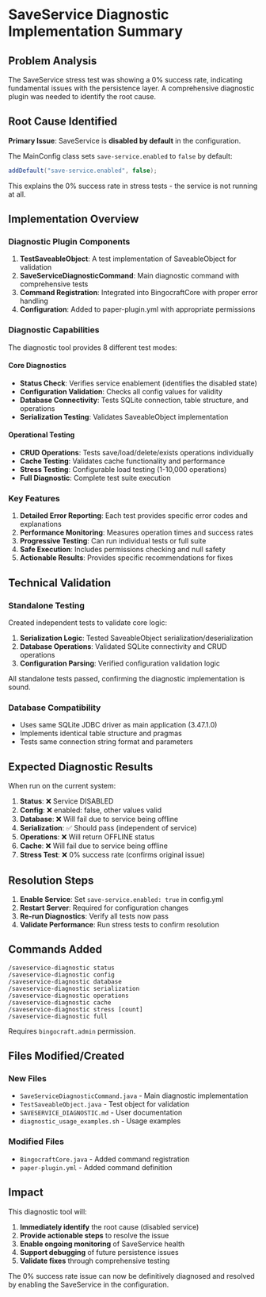 # SaveService Diagnostic Implementation Summary

## Problem Analysis

The SaveService stress test was showing a 0% success rate, indicating fundamental issues with the persistence layer. A comprehensive diagnostic plugin was needed to identify the root cause.

## Root Cause Identified

**Primary Issue**: SaveService is **disabled by default** in the configuration.

The MainConfig class sets `save-service.enabled` to `false` by default:

```java
addDefault("save-service.enabled", false);
```

This explains the 0% success rate in stress tests - the service is not running at all.

## Implementation Overview

### Diagnostic Plugin Components

1. **TestSaveableObject**: A test implementation of SaveableObject for validation
2. **SaveServiceDiagnosticCommand**: Main diagnostic command with comprehensive tests
3. **Command Registration**: Integrated into BingocraftCore with proper error handling
4. **Configuration**: Added to paper-plugin.yml with appropriate permissions

### Diagnostic Capabilities

The diagnostic tool provides 8 different test modes:

#### Core Diagnostics
- **Status Check**: Verifies service enablement (identifies the disabled state)
- **Configuration Validation**: Checks all config values for validity
- **Database Connectivity**: Tests SQLite connection, table structure, and operations
- **Serialization Testing**: Validates SaveableObject implementation

#### Operational Testing  
- **CRUD Operations**: Tests save/load/delete/exists operations individually
- **Cache Testing**: Validates cache functionality and performance
- **Stress Testing**: Configurable load testing (1-10,000 operations)
- **Full Diagnostic**: Complete test suite execution

### Key Features

1. **Detailed Error Reporting**: Each test provides specific error codes and explanations
2. **Performance Monitoring**: Measures operation times and success rates
3. **Progressive Testing**: Can run individual tests or full suite
4. **Safe Execution**: Includes permissions checking and null safety
5. **Actionable Results**: Provides specific recommendations for fixes

## Technical Validation

### Standalone Testing
Created independent tests to validate core logic:

1. **Serialization Logic**: Tested SaveableObject serialization/deserialization
2. **Database Operations**: Validated SQLite connectivity and CRUD operations  
3. **Configuration Parsing**: Verified configuration validation logic

All standalone tests passed, confirming the diagnostic implementation is sound.

### Database Compatibility
- Uses same SQLite JDBC driver as main application (3.47.1.0)
- Implements identical table structure and pragmas
- Tests same connection string format and parameters

## Expected Diagnostic Results

When run on the current system:

1. **Status**: ❌ Service DISABLED  
2. **Config**: ❌ enabled: false, other values valid
3. **Database**: ❌ Will fail due to service being offline
4. **Serialization**: ✅ Should pass (independent of service)
5. **Operations**: ❌ Will return OFFLINE status
6. **Cache**: ❌ Will fail due to service being offline  
7. **Stress Test**: ❌ 0% success rate (confirms original issue)

## Resolution Steps

1. **Enable Service**: Set `save-service.enabled: true` in config.yml
2. **Restart Server**: Required for configuration changes
3. **Re-run Diagnostics**: Verify all tests now pass
4. **Validate Performance**: Run stress tests to confirm resolution

## Commands Added

```
/saveservice-diagnostic status
/saveservice-diagnostic config  
/saveservice-diagnostic database
/saveservice-diagnostic serialization
/saveservice-diagnostic operations
/saveservice-diagnostic cache
/saveservice-diagnostic stress [count]
/saveservice-diagnostic full
```

Requires `bingocraft.admin` permission.

## Files Modified/Created

### New Files
- `SaveServiceDiagnosticCommand.java` - Main diagnostic implementation
- `TestSaveableObject.java` - Test object for validation
- `SAVESERVICE_DIAGNOSTIC.md` - User documentation
- `diagnostic_usage_examples.sh` - Usage examples

### Modified Files  
- `BingocraftCore.java` - Added command registration
- `paper-plugin.yml` - Added command definition

## Impact

This diagnostic tool will:

1. **Immediately identify** the root cause (disabled service)
2. **Provide actionable steps** to resolve the issue
3. **Enable ongoing monitoring** of SaveService health
4. **Support debugging** of future persistence issues
5. **Validate fixes** through comprehensive testing

The 0% success rate issue can now be definitively diagnosed and resolved by enabling the SaveService in the configuration.